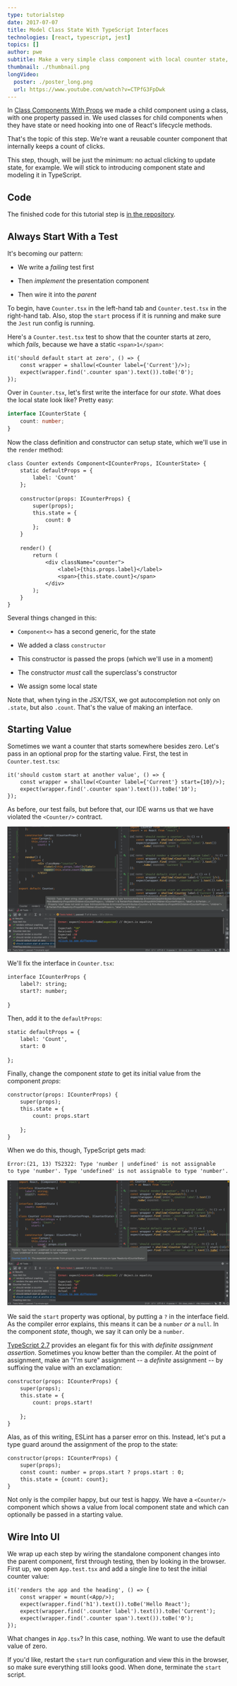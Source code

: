 ```yaml
---
type: tutorialstep
date: 2017-07-07
title: Model Class State With TypeScript Interfaces
technologies: [react, typescript, jest]
topics: []
author: pwe
subtitle: Make a very simple class component with local counter state, then make an interface for that state.
thumbnail: ./thumbnail.png
longVideo:
  poster: ./poster_long.png
  url: https://www.youtube.com/watch?v=CTPfG3FpDwk
---
```


In [Class Components With Props](../class_props/) we made a child component 
using a class, with one property passed in. We used classes for child 
components when they have state or need hooking into one of React's 
lifecycle methods.

That's the topic of this step. We're want a reusable counter component 
that internally keeps a count of clicks.

This step, though, will be just the minimum: no actual clicking to update
state, for example. We will stick to introducing component state and
modeling it in TypeScript.

## Code

The finished code for this tutorial step is 
[in the repository](https://github.com/JetBrains/jetbrains_guide/tree/master/demos/tutorials/react_typescript_tdd/class_state).


## Always Start With a Test

It's becoming our pattern: 

- We write a *failing* test first

- Then *implement* the presentation component

- Then wire it into the *parent* 

To begin, have `Counter.tsx` in the left-hand tab and `Counter.test.tsx` 
in the right-hand tab. Also, stop the `start` process if it is running 
and make sure the `Jest` run config is running.

Here's a `Counter.test.tsx` test to show that the counter starts at zero,
which *fails*, because we have a static `<span>1</span>`:

```typescript{}
it('should default start at zero', () => {
    const wrapper = shallow(<Counter label={'Current'}/>);
    expect(wrapper.find('.counter span').text()).toBe('0');
});
```

Over in `Counter.tsx`, let's first write the interface for our *state*. 
What does the local state look like? Pretty easy:

```typescript
interface ICounterState {
    count: number;
}
```

Now the class definition and constructor can setup state, which we'll use
in the `render` method:

```typescript{}
class Counter extends Component<ICounterProps, ICounterState> {
    static defaultProps = {
        label: 'Count'
    };

    constructor(props: ICounterProps) {
        super(props);
        this.state = {
            count: 0
        };
    }

    render() {
        return (
            <div className="counter">
                <label>{this.props.label}</label>
                <span>{this.state.count}</span>
            </div>
        );
    }
}
```

Several things changed in this:

- `Component<>` has a second generic, for the state

- We added a class `constructor`

- This constructor is passed the props (which we'll use in a moment)

- The constructor *must* call the superclass's constructor

- We assign some local state

Note that, when tying in the JSX/TSX, we got autocompletion not only 
on `.state`, but also `.count`. That's the value of making an interface.

## Starting Value

Sometimes we want a counter that starts somewhere besides zero. Let's pass
in an optional prop for the starting value. First, the test in
`Counter.test.tsx`:

```typescript{}
it('should custom start at another value', () => {
    const wrapper = shallow(<Counter label={'Current'} start={10}/>);
    expect(wrapper.find('.counter span').text()).toBe('10');
});
```

As before, our test fails, but before that, our IDE warns us that we have
violated the `<Counter/>` contract. 

![No Start Prop Allowed](./screenshots/no_start.png)

We'll fix the interface in `Counter.tsx`:

```typescript{3}
interface ICounterProps {
    label?: string;
    start?: number;

}
```

Then, add it to the `defaultProps`:

```typescript{3}
static defaultProps = {
    label: 'Count',
    start: 0

};
```

Finally, change the component *state* to get its initial value from the
component *props*:

```typescript{4}
constructor(props: ICounterProps) {
    super(props);
    this.state = {
        count: props.start

    };
}
```

When we do this, though, TypeScript gets mad:
 
```
Error:(21, 13) TS2322: Type 'number | undefined' is not assignable 
to type 'number'. Type 'undefined' is not assignable to type 'number'.
``` 

![Undefined Not A Number](./screenshots/undefined_not_number.png)
 
We said the `start` property was optional, by putting a `?` in the 
interface field. As the compiler error explains, this means it can be 
a `number` *or* a `null`. In the component *state*, though, we say 
it can only be a `number`.

[TypeScript 2.7](https://www.typescriptlang.org/docs/handbook/release-notes/typescript-2-7.html)
provides an elegant fix for this with *definite assignment assertion*.
Sometimes you know better than the compiler. At the point of assignment,
make an "I'm sure" assignment -- a *definite* assignment -- by suffixing the
value with an exclamation:

```typescript{4}
constructor(props: ICounterProps) {
    super(props);
    this.state = {
        count: props.start!
        
    };
}
```

Alas, as of this writing, ESLint has a parser error on this. Instead, 
let's put a type guard around the assignment of the prop to the state:

```typescript{}
constructor(props: ICounterProps) {
    super(props);
    const count: number = props.start ? props.start : 0;
    this.state = {count: count};
}
```

Not only is the compiler happy, but our test is happy. We have a
`<Counter/>` component which shows a value from local component state and
which can optionally be passed in a starting value.

## Wire Into UI

We wrap up each step by wiring the standalone component changes into the
parent component, first through testing, then by looking in the browser.
First up, we open `App.test.tsx` and add a single line to test the
initial counter value:

```typescript{5}
it('renders the app and the heading', () => {
    const wrapper = mount(<App/>);
    expect(wrapper.find('h1').text()).toBe('Hello React');
    expect(wrapper.find('.counter label').text()).toBe('Current');
    expect(wrapper.find('.counter span').text()).toBe('0');
});
```

What changes in `App.tsx`? In this case, nothing. We want to use the default
value of zero.

If you'd like, restart the `start` run configuration and view this in the
browser, so make sure everything still looks good. When done, terminate the
`start` script.
